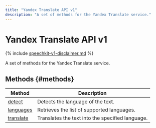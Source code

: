 ```yaml
---
title: "Yandex Translate API v1"
description: "A set of methods for the Yandex Translate service."
---
```


# Yandex Translate API v1

{% include [speechkit-v1-disclaimer.md](../../../_includes/speechkit-v1-disclaimer.md) %}

A set of methods for the Yandex Translate service.

## Methods {#methods}

| Method | Description |
--- | ---
| [detect](detect.md) | Detects the language of the text. |
| [languages](languages.md) | Retrieves the list of supported languages. |
| [translate](translate.md) | Translates the text into the specified language. |